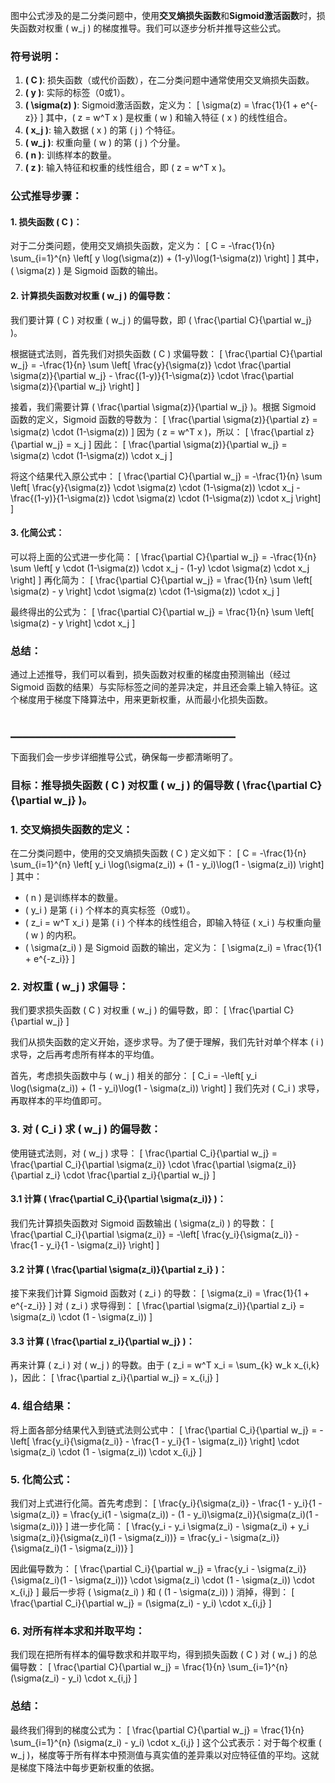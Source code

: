图中公式涉及的是二分类问题中，使用**交叉熵损失函数**和**Sigmoid激活函数**时，损失函数对权重 \( w_j \) 的梯度推导。我们可以逐步分析并推导这些公式。

### 符号说明：
1. **\( C \)**: 损失函数（或代价函数），在二分类问题中通常使用交叉熵损失函数。
2. **\( y \)**: 实际的标签（0或1）。
3. **\( \sigma(z) \)**: Sigmoid激活函数，定义为：
   \[
   \sigma(z) = \frac{1}{1 + e^{-z}}
   \]
   其中，\( z = w^T x \) 是权重 \( w \) 和输入特征 \( x \) 的线性组合。
4. **\( x_j \)**: 输入数据 \( x \) 的第 \( j \) 个特征。
5. **\( w_j \)**: 权重向量 \( w \) 的第 \( j \) 个分量。
6. **\( n \)**: 训练样本的数量。
7. **\( z \)**: 输入特征和权重的线性组合，即 \( z = w^T x \)。

### 公式推导步骤：

#### 1. 损失函数 \( C \)：
对于二分类问题，使用交叉熵损失函数，定义为：
\[
C = -\frac{1}{n} \sum_{i=1}^{n} \left[ y \log(\sigma(z)) + (1-y)\log(1-\sigma(z)) \right]
\]
其中，\( \sigma(z) \) 是 Sigmoid 函数的输出。

#### 2. 计算损失函数对权重 \( w_j \) 的偏导数：
我们要计算 \( C \) 对权重 \( w_j \) 的偏导数，即 \( \frac{\partial C}{\partial w_j} \)。

根据链式法则，首先我们对损失函数 \( C \) 求偏导数：
\[
\frac{\partial C}{\partial w_j} = -\frac{1}{n} \sum \left[ \frac{y}{\sigma(z)} \cdot \frac{\partial \sigma(z)}{\partial w_j} - \frac{(1-y)}{1-\sigma(z)} \cdot \frac{\partial \sigma(z)}{\partial w_j} \right]
\]

接着，我们需要计算 \( \frac{\partial \sigma(z)}{\partial w_j} \)。根据 Sigmoid 函数的定义，Sigmoid 函数的导数为：
\[
\frac{\partial \sigma(z)}{\partial z} = \sigma(z) \cdot (1-\sigma(z))
\]
因为 \( z = w^T x \)，所以：
\[
\frac{\partial z}{\partial w_j} = x_j
\]
因此：
\[
\frac{\partial \sigma(z)}{\partial w_j} = \sigma(z) \cdot (1-\sigma(z)) \cdot x_j
\]

将这个结果代入原公式中：
\[
\frac{\partial C}{\partial w_j} = -\frac{1}{n} \sum \left[ \frac{y}{\sigma(z)} \cdot \sigma(z) \cdot (1-\sigma(z)) \cdot x_j - \frac{(1-y)}{1-\sigma(z)} \cdot \sigma(z) \cdot (1-\sigma(z)) \cdot x_j \right]
\]

#### 3. 化简公式：
可以将上面的公式进一步化简：
\[
\frac{\partial C}{\partial w_j} = -\frac{1}{n} \sum \left[ y \cdot (1-\sigma(z)) \cdot x_j - (1-y) \cdot \sigma(z) \cdot x_j \right]
\]
再化简为：
\[
\frac{\partial C}{\partial w_j} = \frac{1}{n} \sum \left[ \sigma(z) - y \right] \cdot \sigma(z) \cdot (1-\sigma(z)) \cdot x_j
\]

最终得出的公式为：
\[
\frac{\partial C}{\partial w_j} = \frac{1}{n} \sum \left[ \sigma(z) - y \right] \cdot x_j
\]

### 总结：
通过上述推导，我们可以看到，损失函数对权重的梯度由预测输出（经过 Sigmoid 函数的结果）与实际标签之间的差异决定，并且还会乘上输入特征。这个梯度用于梯度下降算法中，用来更新权重，从而最小化损失函数。


## ____________________________________

下面我们会一步步详细推导公式，确保每一步都清晰明了。

### 目标：推导损失函数 \( C \) 对权重 \( w_j \) 的偏导数 \( \frac{\partial C}{\partial w_j} \)。

### 1. 交叉熵损失函数的定义：
在二分类问题中，使用的交叉熵损失函数 \( C \) 定义如下：
\[
C = -\frac{1}{n} \sum_{i=1}^{n} \left[ y_i \log(\sigma(z_i)) + (1 - y_i)\log(1 - \sigma(z_i)) \right]
\]
其中：
- \( n \) 是训练样本的数量。
- \( y_i \) 是第 \( i \) 个样本的真实标签（0或1）。
- \( z_i = w^T x_i \) 是第 \( i \) 个样本的线性组合，即输入特征 \( x_i \) 与权重向量 \( w \) 的内积。
- \( \sigma(z_i) \) 是 Sigmoid 函数的输出，定义为：
  \[
  \sigma(z_i) = \frac{1}{1 + e^{-z_i}}
  \]

### 2. 对权重 \( w_j \) 求偏导：
我们要求损失函数 \( C \) 对权重 \( w_j \) 的偏导数，即：
\[
\frac{\partial C}{\partial w_j}
\]

我们从损失函数的定义开始，逐步求导。为了便于理解，我们先针对单个样本 \( i \) 求导，之后再考虑所有样本的平均值。

首先，考虑损失函数中与 \( w_j \) 相关的部分：
\[
C_i = -\left[ y_i \log(\sigma(z_i)) + (1 - y_i)\log(1 - \sigma(z_i)) \right]
\]
我们先对 \( C_i \) 求导，再取样本的平均值即可。

### 3. 对 \( C_i \) 求 \( w_j \) 的偏导数：
使用链式法则，对 \( w_j \) 求导：
\[
\frac{\partial C_i}{\partial w_j} = \frac{\partial C_i}{\partial \sigma(z_i)} \cdot \frac{\partial \sigma(z_i)}{\partial z_i} \cdot \frac{\partial z_i}{\partial w_j}
\]

#### 3.1 计算 \( \frac{\partial C_i}{\partial \sigma(z_i)} \)：
我们先计算损失函数对 Sigmoid 函数输出 \( \sigma(z_i) \) 的导数：
\[
\frac{\partial C_i}{\partial \sigma(z_i)} = -\left[ \frac{y_i}{\sigma(z_i)} - \frac{1 - y_i}{1 - \sigma(z_i)} \right]
\]

#### 3.2 计算 \( \frac{\partial \sigma(z_i)}{\partial z_i} \)：
接下来我们计算 Sigmoid 函数对 \( z_i \) 的导数：
\[
\sigma(z_i) = \frac{1}{1 + e^{-z_i}}
\]
对 \( z_i \) 求导得到：
\[
\frac{\partial \sigma(z_i)}{\partial z_i} = \sigma(z_i) \cdot (1 - \sigma(z_i))
\]

#### 3.3 计算 \( \frac{\partial z_i}{\partial w_j} \)：
再来计算 \( z_i \) 对 \( w_j \) 的导数。由于 \( z_i = w^T x_i = \sum_{k} w_k x_{i,k} \)，因此：
\[
\frac{\partial z_i}{\partial w_j} = x_{i,j}
\]

### 4. 组合结果：
将上面各部分结果代入到链式法则公式中：
\[
\frac{\partial C_i}{\partial w_j} = -\left[ \frac{y_i}{\sigma(z_i)} - \frac{1 - y_i}{1 - \sigma(z_i)} \right] \cdot \sigma(z_i) \cdot (1 - \sigma(z_i)) \cdot x_{i,j}
\]

### 5. 化简公式：
我们对上式进行化简。首先考虑到：
\[
\frac{y_i}{\sigma(z_i)} - \frac{1 - y_i}{1 - \sigma(z_i)} = \frac{y_i(1 - \sigma(z_i)) - (1 - y_i)\sigma(z_i)}{\sigma(z_i)(1 - \sigma(z_i))}
\]
进一步化简：
\[
\frac{y_i - y_i \sigma(z_i) - \sigma(z_i) + y_i \sigma(z_i)}{\sigma(z_i)(1 - \sigma(z_i))} = \frac{y_i - \sigma(z_i)}{\sigma(z_i)(1 - \sigma(z_i))}
\]

因此偏导数为：
\[
\frac{\partial C_i}{\partial w_j} = \frac{y_i - \sigma(z_i)}{\sigma(z_i)(1 - \sigma(z_i))} \cdot \sigma(z_i) \cdot (1 - \sigma(z_i)) \cdot x_{i,j}
\]
最后一步将 \( \sigma(z_i) \) 和 \( (1 - \sigma(z_i)) \) 消掉，得到：
\[
\frac{\partial C_i}{\partial w_j} = (\sigma(z_i) - y_i) \cdot x_{i,j}
\]

### 6. 对所有样本求和并取平均：
我们现在把所有样本的偏导数求和并取平均，得到损失函数 \( C \) 对 \( w_j \) 的总偏导数：
\[
\frac{\partial C}{\partial w_j} = \frac{1}{n} \sum_{i=1}^{n} (\sigma(z_i) - y_i) \cdot x_{i,j}
\]

### 总结：
最终我们得到的梯度公式为：
\[
\frac{\partial C}{\partial w_j} = \frac{1}{n} \sum_{i=1}^{n} (\sigma(z_i) - y_i) \cdot x_{i,j}
\]
这个公式表示：对于每个权重 \( w_j \)，梯度等于所有样本中预测值与真实值的差异乘以对应特征值的平均。这就是梯度下降法中每步更新权重的依据。